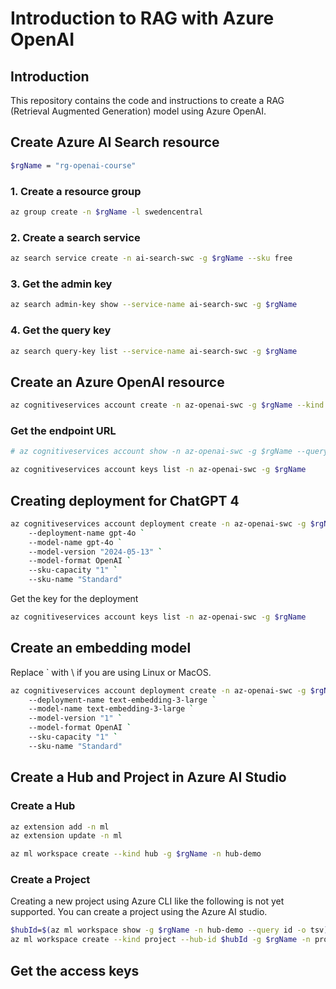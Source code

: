 # Introduction to RAG with Azure OpenAI

## Introduction

This repository contains the code and instructions to create a RAG (Retrieval Augmented Generation) model using Azure OpenAI.

## Create Azure AI Search resource

```sh
$rgName = "rg-openai-course"
```

### 1. Create a resource group

```sh
az group create -n $rgName -l swedencentral
```

### 2. Create a search service

```sh
az search service create -n ai-search-swc -g $rgName --sku free
```

### 3. Get the admin key

```sh
az search admin-key show --service-name ai-search-swc -g $rgName
```

### 4. Get the query key

```sh
az search query-key list --service-name ai-search-swc -g $rgName
```

## Create an Azure OpenAI resource

```sh
az cognitiveservices account create -n az-openai-swc -g $rgName --kind OpenAI --sku S0 --location swedencentral
```

### Get the endpoint URL

```sh
# az cognitiveservices account show -n az-openai-swc -g $rgName --query endpoint

az cognitiveservices account keys list -n az-openai-swc -g $rgName
```

## Creating deployment for ChatGPT 4

```sh
az cognitiveservices account deployment create -n az-openai-swc -g $rgName `
    --deployment-name gpt-4o `
    --model-name gpt-4o `
    --model-version "2024-05-13" `
    --model-format OpenAI `
    --sku-capacity "1" `
    --sku-name "Standard"
```

Get the key for the deployment

```sh
az cognitiveservices account keys list -n az-openai-swc -g $rgName
```

## Create an embedding model

Replace ` with \ if you are using Linux or MacOS.

```sh
az cognitiveservices account deployment create -n az-openai-swc -g $rgName `
    --deployment-name text-embedding-3-large `
    --model-name text-embedding-3-large `
    --model-version "1" `
    --model-format OpenAI `
    --sku-capacity "1" `
    --sku-name "Standard"
```
## Create a Hub and Project in Azure AI Studio

### Create a Hub

```sh
az extension add -n ml
az extension update -n ml

az ml workspace create --kind hub -g $rgName -n hub-demo
```

### Create a Project

Creating a new project using Azure CLI like the following is not yet supported. You can create a project using the Azure AI studio.

```sh
$hubId=$(az ml workspace show -g $rgName -n hub-demo --query id -o tsv)
az ml workspace create --kind project --hub-id $hubId -g $rgName -n project-demo
```

## Get the access keys